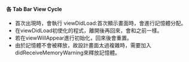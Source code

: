 #### 各 Tab Bar View Cycle
- 首次出現時，會執行 viewDidLoad:首次顯示畫面時，會進行記憶體分配。
- 在viewDidLoad初使化的程式，離開後再回來，會和之前一樣。
- 若在viewWillAppear進行初始化，回來後會重置。
- 由於記憶體不會被釋放，故設計畫面太過複雜時，需要加入didReceiveMemoryWarning來釋放記憶體。

